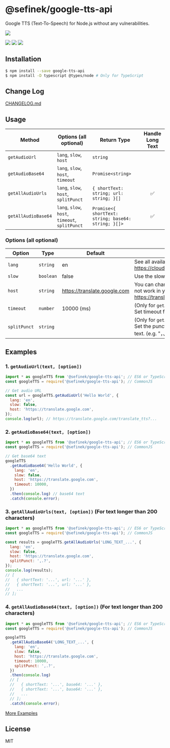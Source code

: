 # @sefinek/google-tts-api
Google TTS (Text-To-Speech) for Node.js without any vulnerabilities.

[![][npm-img]][npm-url]

[![][dependency-img]][dependency-url]
[![][dependency-dev-img]][dependency-dev-url]
[![][install-size-img]][install-size-result]

## Installation
```bash
$ npm install --save google-tts-api
$ npm install -D typescript @types/node # Only for TypeScript
```

## Change Log
[CHANGELOG.md](https://github.com/sefinek24/google-tts-api/blob/master/CHANGELOG.md)

## Usage
| Method              | Options (all optional)                          | Return Type                                         | Handle Long Text |
|---------------------|-------------------------------------------------|-----------------------------------------------------|:----------------:|
| `getAudioUrl`       | `lang`, `slow`, `host`                          | `string`                                            |                  |
| `getAudioBase64`    | `lang`, `slow`, `host`, `timeout`               | `Promise<string>`                                   |                  |
| `getAllAudioUrls`   | `lang`, `slow`, `host`, `splitPunct`            | `{ shortText: string; url: string; }[]`             |        ✅         |
| `getAllAudioBase64` | `lang`, `slow`, `host`, `timeout`, `splitPunct` | `Promise<{ shortText: string; base64: string; }[]>` |        ✅         |

### Options (all optional)
| Option       | Type      | Default                      | Description                                                                                                                 |
|--------------|-----------|------------------------------|-----------------------------------------------------------------------------------------------------------------------------|
| `lang`       | `string`  | en                           | See all available language code at https://cloud.google.com/speech/docs/languages                                           |
| `slow`       | `boolean` | false                        | Use the slow audio speed if set `slow` to `true`                                                                            |
| `host`       | `string`  | https://translate.google.com | You can change the `host` if the default host could not work in your region (e.g. https://translate.google.com.cn).         |
| `timeout`    | `number`  | 10000 (ms)                   | (Only for `getAudioBase64` and `getAllAudioBase64`) Set timeout for the HTTP request.                                       |
| `splitPunct` | `string`  |                              | (Only for `getAllAudioUrls` and `getAllAudioBase64`) Set the punctuation to split the long text to short text. (e.g. "，、。") |

## Examples
### 1. `getAudioUrl(text, [option])`
```js
import * as googleTTS from '@sefinek/google-tts-api'; // ES6 or TypeScript
const googleTTS = require('@sefinek/google-tts-api'); // CommonJS

// Get audio URL
const url = googleTTS.getAudioUrl('Hello World', {
  lang: 'en',
  slow: false,
  host: 'https://translate.google.com',
});
console.log(url); // https://translate.google.com/translate_tts?...
```

### 2. `getAudioBase64(text, [option])`
```js
import * as googleTTS from '@sefinek/google-tts-api'; // ES6 or TypeScript
const googleTTS = require('@sefinek/google-tts-api'); // CommonJS

// Get base64 text
googleTTS
  .getAudioBase64('Hello World', {
    lang: 'en',
    slow: false,
    host: 'https://translate.google.com',
    timeout: 10000,
  })
  .then(console.log) // base64 text
  .catch(console.error);
```

### 3. `getAllAudioUrls(text, [option])` (For text longer than 200 characters)
```js
import * as googleTTS from '@sefinek/google-tts-api'; // ES6 or TypeScript
const googleTTS = require('@sefinek/google-tts-api'); // CommonJS

const results = googleTTS.getAllAudioUrls('LONG_TEXT_...', {
  lang: 'en',
  slow: false,
  host: 'https://translate.google.com',
  splitPunct: ',.?',
});
console.log(results);
// [
//   { shortText: '...', url: '...' },
//   { shortText: '...', url: '...' },
//   ...
// ];
```

### 4. `getAllAudioBase64(text, [option])` (For text longer than 200 characters)
```js
import * as googleTTS from '@sefinek/google-tts-api'; // ES6 or TypeScript
const googleTTS = require('@sefinek/google-tts-api'); // CommonJS

googleTTS
  .getAllAudioBase64('LONG_TEXT_...', {
    lang: 'en',
    slow: false,
    host: 'https://translate.google.com',
    timeout: 10000,
    splitPunct: ',.?',
  })
  .then(console.log)
  // [
  //   { shortText: '...', base64: '...' },
  //   { shortText: '...', base64: '...' },
  //   ...
  // ];
  .catch(console.error);
```

[More Examples](https://github.com/sefinek24/google-tts-api/tree/master/example)

## License
MIT

[npm-url]: https://nodei.co/npm/@sefinek/google-tts-api
[npm-img]: https://nodei.co/npm/@sefinek/google-tts-api.png
[install-size-img]: https://packagephobia.com/badge?p=@sefinek/google-tts-api
[install-size-result]: https://packagephobia.com/result?p=@sefinek/google-tts-api
[dependency-url]: https://david-dm.org/sefinek24/@sefinek/google-tts-api
[dependency-img]: https://img.shields.io/david/sefinek24/@sefinek/google-tts-api.svg
[dependency-dev-url]: https://david-dm.org/sefinek24/google-tts-api#info=devDependencies
[dependency-dev-img]: https://img.shields.io/david/dev/sefinek24/google-tts-api.svg
[gh-action-url]: https://github.com/sefinek24/google-tts-api/actions
[gh-action-img]: https://github.com/sefinek24/google-tts-api/actions/workflows/build.yml/badge.svg
[coverage-url]: https://coveralls.io/github/sefinek24/google-tts-api
[coverage-img]: https://img.shields.io/coveralls/github/sefinek24/google-tts-api
